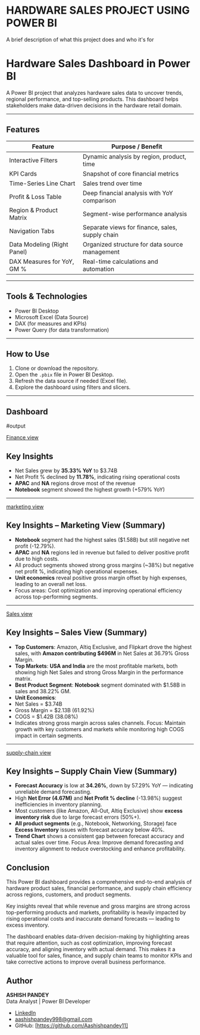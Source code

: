 # HARDWARE SALES PROJECT USING POWER BI

A brief description of what this project does and who it's for

#  Hardware Sales Dashboard in Power BI

A Power BI project that analyzes hardware sales data to uncover trends, regional performance, and top-selling products. This dashboard helps stakeholders make data-driven decisions in the hardware retail domain.

---
##  Features
| Feature                     | Purpose / Benefit                               |
| --------------------------- | ----------------------------------------------- |
| Interactive Filters         | Dynamic analysis by region, product, time       |
| KPI Cards                   | Snapshot of core financial metrics              |
| Time-Series Line Chart      | Sales trend over time                           |
| Profit & Loss Table         | Deep financial analysis with YoY comparison     |
| Region & Product Matrix     | Segment-wise performance analysis               |
| Navigation Tabs             | Separate views for finance, sales, supply chain |
| Data Modeling (Right Panel) | Organized structure for data source management  |
| DAX Measures for YoY, GM %  | Real-time calculations and automation           |



---
##  Tools & Technologies

- Power BI Desktop  
- Microsoft Excel (Data Source)  
- DAX (for measures and KPIs)  
- Power Query (for data transformation)

---

## How to Use

1. Clone or download the repository.
2. Open the `.pbix` file in Power BI Desktop.
3. Refresh the data source if needed (Excel file).
4. Explore the dashboard using filters and slicers.

---
##  Dashboard
#output

[Finance view ](https://github.com/aashishpandey11/HARDWARE-POWERBI-PROJECT/blob/main/DASHBOARDS/finance%20view.png)
##  Key Insights

-  Net Sales grew by **35.33% YoY** to $3.74B
-  Net Profit % declined by **11.78%**, indicating rising operational costs
-  **APAC** and **NA** regions drove most of the revenue
-  **Notebook** segment showed the highest growth (+579% YoY)

- ---

[marketing view](https://github.com/Stutipandey046/HARDWARE-POWERBI-PROJECT/blob/main/dashboard/MARKETING%20VIEW3.jpg)
##  Key Insights – Marketing View (Summary)

-  **Notebook** segment had the highest sales ($1.58B) but still negative net profit (-12.79%).
-  **APAC** and **NA** regions led in revenue but failed to deliver positive profit due to high costs.
-  All product segments showed strong gross margins (~38%) but negative net profit %, indicating high operational expenses.
-  **Unit economics** reveal positive gross margin offset by high expenses, leading to an overall net loss.
-  Focus areas: Cost optimization and improving operational efficiency across top-performing segments.
---


[Sales view](https://github.com/Stutipandey046/HARDWARE-POWERBI-PROJECT/blob/main/dashboard/SALES%20VIEW2.jpg)
## Key Insights – Sales View (Summary)

-  **Top Customers**: Amazon, Altiq Exclusive, and Flipkart drove the highest sales, with **Amazon contributing $496M** in Net Sales at 36.79% Gross Margin.
-  **Top Markets**: **USA and India** are the most profitable markets, both showing high Net Sales and strong Gross Margin in the performance matrix.
-  **Best Product Segment**: **Notebook** segment dominated with $1.58B in sales and 38.22% GM.
-  **Unit Economics**: 
  - Net Sales = $3.74B  
  - Gross Margin = $2.13B (61.92%)  
  - COGS = $1.42B (38.08%)  
  - Indicates strong gross margin across sales channels.
    Focus: Maintain growth with key customers and markets while monitoring high COGS impact in certain segments.
---

[supply-chain view](https://github.com/Stutipandey046/HARDWARE-POWERBI-PROJECT/blob/main/dashboard/SUPPLY%20CHAIN%20VIEW%204.jpg)
##  Key Insights – Supply Chain View (Summary)

-  **Forecast Accuracy** is low at **34.26%**, down by 57.29% YoY — indicating unreliable demand forecasting.
-  High **Net Error (4.67M)** and **Net Profit % decline** (-13.98%) suggest inefficiencies in inventory planning.
-  Most customers (like Amazon, All-Out, Altiq Exclusive) show **excess inventory risk** due to large forecast errors (50%+).
-  **All product segments** (e.g., Notebook, Networking, Storage) face **Excess Inventory** issues with forecast accuracy below 40%.
-  **Trend Chart** shows a consistent gap between forecast accuracy and actual sales over time.
    Focus Area: Improve demand forecasting and inventory alignment to reduce overstocking and enhance profitability.


##  Conclusion

This Power BI dashboard provides a comprehensive end-to-end analysis of hardware product sales, financial performance, and supply chain efficiency across regions, customers, and product segments.

Key insights reveal that while revenue and gross margins are strong across top-performing products and markets, profitability is heavily impacted by rising operational costs and inaccurate demand forecasts — leading to excess inventory.

The dashboard enables data-driven decision-making by highlighting areas that require attention, such as cost optimization, improving forecast accuracy, and aligning inventory with actual demand. This makes it a valuable tool for sales, finance, and supply chain teams to monitor KPIs and take corrective actions to improve overall business performance.

##  Author

**ASHISH PANDEY**  
Data Analyst | Power BI Developer

-  [LinkedIn](https://www.linkedin.com/in/ashish-pandey-2507a3378/)  
- aashishpandey998@gmail.com  
 -  GitHub: [https://github.com/Aashishpandey11]
